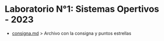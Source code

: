 # Laboratorio N°1: Sistemas Opertivos - 2023

* [consigna.md](consigna.md) > Archivo con la consigna y puntos estrellas
